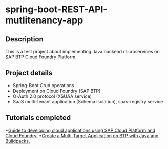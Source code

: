 # spring-boot-REST-API-mutlitenancy-app

## Description

This is a test project about implementing Java backend microservices on SAP BTP Cloud
Foundry Platform.

## Project details

* Spring-Boot Crud operations
* Deployment on Cloud Foundry (SAP BTP)
* O-Auth 2.0 protocol (XSUAA service)
* SaaS multi-tenant application (Schema isolation), saas-registry service

## Tutorials completed

*[Guide to developing cloud applications using SAP Cloud Platform and Cloud Foundry.](https://habr.com/ru/companies/sap/articles/350690/)
*[Create a Multi-Target Application on BTP with Java and Buildpacks.](https://developers.sap.com/tutorials/btp-cf-buildpacks-java-create.html#335aa6d6-211f-4b52-b5b3-b6f1b516e728)